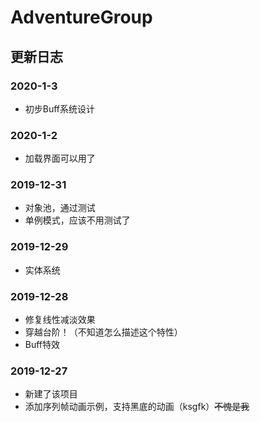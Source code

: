 # AdventureGroup

## 更新日志
### 2020-1-3
* 初步Buff系统设计
### 2020-1-2
* 加载界面可以用了
### 2019-12-31
* 对象池，通过测试
* 单例模式，应该不用测试了
### 2019-12-29
* 实体系统
### 2019-12-28
* 修复线性减淡效果
* 穿越台阶！（不知道怎么描述这个特性）
* Buff特效
### 2019-12-27
* 新建了该项目
* 添加序列帧动画示例，支持黑底的动画（ksgfk）~~不愧是我~~